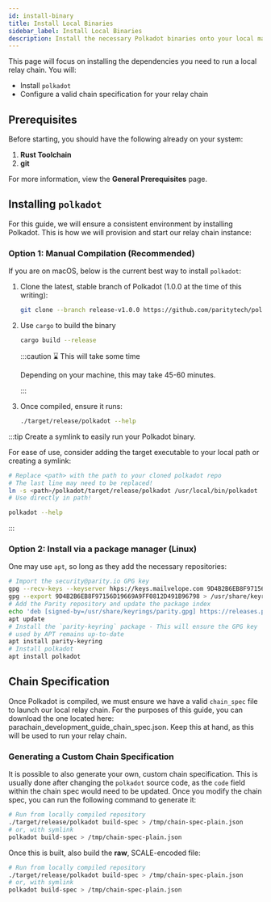 ```yaml
---
id: install-binary
title: Install Local Binaries
sidebar_label: Install Local Binaries
description: Install the necessary Polkadot binaries onto your local machine.
---
```


This page will focus on installing the dependencies you need to run a local relay chain.  You will:

- Install `polkadot`
- Configure a valid chain specification for your relay chain

## Prerequisites

Before starting, you should have the following already on your system:

1. **Rust Toolchain**
2. **git**

For more information, view the **General Prerequisites** page.

## Installing `polkadot`

For this guide, we will ensure a consistent environment by installing Polkadot.  This is how we will provision and start our relay chain instance:


### Option 1: Manual Compilation (Recommended)

If you are on macOS, below is the current best way to install `polkadot`:

1. Clone the latest, stable branch of Polkadot (1.0.0 at the time of this writing):
   
    ```bash
    git clone --branch release-v1.0.0 https://github.com/paritytech/polkadot.git
    ```


2. Use `cargo` to build the binary

    ```bash
    cargo build --release
    ```

    :::caution ⌛ This will take some time

    Depending on your machine, this may take 45-60 minutes.

    :::

3. Once compiled, ensure it runs:

    ```bash
    ./target/release/polkadot --help
    ```

:::tip Create a symlink to easily run your Polkadot binary.

For ease of use, consider adding the target executable to your local path or creating a symlink:
 
```bash
# Replace <path> with the path to your cloned polkadot repo
# The last line may need to be replaced! 
ln -s <path>/polkadot/target/release/polkadot /usr/local/bin/polkadot 
# Use directly in path!

polkadot --help
```

:::

### Option 2: Install via a package manager (Linux)

One may use `apt`, so long as they add the necessary repositories:

```bash
# Import the security@parity.io GPG key
gpg --recv-keys --keyserver hkps://keys.mailvelope.com 9D4B2B6EB8F97156D19669A9FF0812D491B96798
gpg --export 9D4B2B6EB8F97156D19669A9FF0812D491B96798 > /usr/share/keyrings/parity.gpg
# Add the Parity repository and update the package index
echo 'deb [signed-by=/usr/share/keyrings/parity.gpg] https://releases.parity.io/deb release main' > /etc/apt/sources.list.d/parity.list
apt update
# Install the `parity-keyring` package - This will ensure the GPG key
# used by APT remains up-to-date
apt install parity-keyring
# Install polkadot
apt install polkadot
```

## Chain Specification

Once Polkadot is compiled, we must ensure we have a valid `chain_spec` file to launch our local relay chain.  For the purposes of this guide, you can download the one located here: parachain_development_guide_chain_spec.json. Keep this at hand, as this will be used to run your relay chain.

### Generating a Custom Chain Specification

It is possible to also generate your own, custom chain specification.  This is usually done after changing the `polkadot` source code, as the `code` field within the chain spec would need to be updated.  Once you modify the chain spec, you can run the following command to generate it:

```bash
# Run from locally compiled repository
./target/release/polkadot build-spec > /tmp/chain-spec-plain.json
# or, with symlink
polkadot build-spec > /tmp/chain-spec-plain.json
```

Once this is built, also build the **raw**, SCALE-encoded file:

```bash
# Run from locally compiled repository
./target/release/polkadot build-spec > /tmp/chain-spec-plain.json
# or, with symlink
polkadot build-spec > /tmp/chain-spec-plain.json
```


